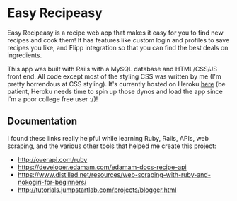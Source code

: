 # Easy Recipeasy

Easy Recipeasy is a recipe web app that makes it easy for you to find new recipes and cook them! It has features like custom login and profiles to save recipes you like, and Flipp integration so that you can find the best deals on ingredients.

This app was built with Rails with a MySQL database and HTML/CSS/JS front end. All code except most of the styling CSS was written by me (I'm pretty horrendous at CSS styling). It's currently hosted on Heroku [here](https://easy-recipeasy.herokuapp.com/) (be patient, Heroku needs time to spin up those dynos and load the app since I'm a poor college free user :/)!

## Documentation
I found these links really helpful while learning Ruby, Rails, APIs, web scraping, and the various other tools that helped me create this project:
* http://overapi.com/ruby
* https://developer.edamam.com/edamam-docs-recipe-api
* https://www.distilled.net/resources/web-scraping-with-ruby-and-nokogiri-for-beginners/
* http://tutorials.jumpstartlab.com/projects/blogger.html